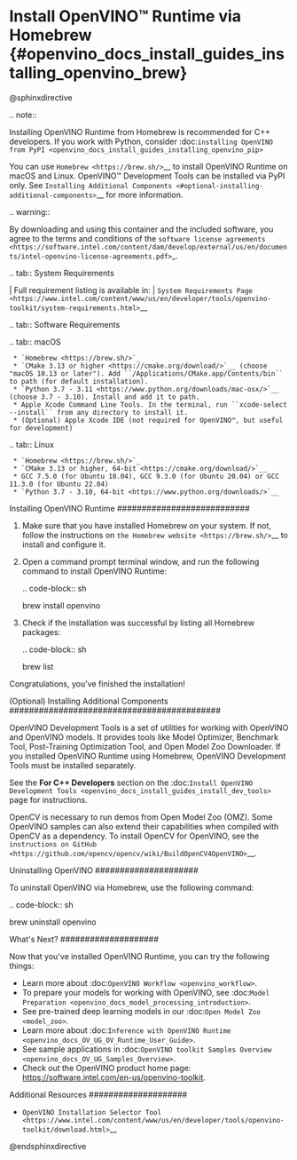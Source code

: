 # Install OpenVINO™ Runtime via Homebrew {#openvino_docs_install_guides_installing_openvino_brew}

@sphinxdirective

.. note::

   Installing OpenVINO Runtime from Homebrew is recommended for C++ developers. 
   If you work with Python, consider :doc:`installing OpenVINO from PyPI <openvino_docs_install_guides_installing_openvino_pip>`

You can use `Homebrew <https://brew.sh/>`__ to install OpenVINO Runtime on macOS and Linux. 
OpenVINO™ Development Tools can be installed via PyPI only. 
See `Installing Additional Components <#optional-installing-additional-components>`__ for more information.


.. warning:: 

   By downloading and using this container and the included software, you agree to the terms and conditions of the 
   `software license agreements <https://software.intel.com/content/dam/develop/external/us/en/documents/intel-openvino-license-agreements.pdf>`_.



.. tab:: System Requirements

   | Full requirement listing is available in:
   | `System Requirements Page <https://www.intel.com/content/www/us/en/developer/tools/openvino-toolkit/system-requirements.html>`__

.. tab:: Software Requirements

   .. tab:: macOS
   
     * `Homebrew <https://brew.sh/>`_
     * `CMake 3.13 or higher <https://cmake.org/download/>`__ (choose "macOS 10.13 or later"). Add ``/Applications/CMake.app/Contents/bin`` to path (for default installation). 
     * `Python 3.7 - 3.11 <https://www.python.org/downloads/mac-osx/>`__ (choose 3.7 - 3.10). Install and add it to path.
     * Apple Xcode Command Line Tools. In the terminal, run ``xcode-select --install`` from any directory to install it.
     * (Optional) Apple Xcode IDE (not required for OpenVINO™, but useful for development)
   
   .. tab:: Linux
   
     * `Homebrew <https://brew.sh/>`_
     * `CMake 3.13 or higher, 64-bit <https://cmake.org/download/>`__
     * GCC 7.5.0 (for Ubuntu 18.04), GCC 9.3.0 (for Ubuntu 20.04) or GCC 11.3.0 (for Ubuntu 22.04)
     * `Python 3.7 - 3.10, 64-bit <https://www.python.org/downloads/>`__



Installing OpenVINO Runtime
###########################

1. Make sure that you have installed Homebrew on your system. If not, follow the instructions on `the Homebrew website <https://brew.sh/>`__ to install and configure it.

2. Open a command prompt terminal window, and run the following command to install OpenVINO Runtime:

   .. code-block:: sh

      brew install openvino

3. Check if the installation was successful by listing all Homebrew packages:

   .. code-block:: sh

      brew list


Congratulations, you've finished the installation!

(Optional) Installing Additional Components
###########################################

OpenVINO Development Tools is a set of utilities for working with OpenVINO and OpenVINO models. It provides tools like Model Optimizer, Benchmark Tool, Post-Training Optimization Tool, and Open Model Zoo Downloader. If you installed OpenVINO Runtime using Homebrew, OpenVINO Development Tools must be installed separately.

See the **For C++ Developers** section on the :doc:`Install OpenVINO Development Tools <openvino_docs_install_guides_install_dev_tools>` page for instructions.

OpenCV is necessary to run demos from Open Model Zoo (OMZ). Some OpenVINO samples can also extend their capabilities when compiled with OpenCV as a dependency. To install OpenCV for OpenVINO, see the `instructions on GitHub <https://github.com/opencv/opencv/wiki/BuildOpenCV4OpenVINO>`__.

Uninstalling OpenVINO
#####################

To uninstall OpenVINO via Homebrew, use the following command:

.. code-block:: sh

   brew uninstall openvino


What's Next?
####################

Now that you've installed OpenVINO Runtime, you can try the following things:

* Learn more about :doc:`OpenVINO Workflow <openvino_workflow>`.
* To prepare your models for working with OpenVINO, see :doc:`Model Preparation <openvino_docs_model_processing_introduction>`.
* See pre-trained deep learning models in our :doc:`Open Model Zoo <model_zoo>`.
* Learn more about :doc:`Inference with OpenVINO Runtime <openvino_docs_OV_UG_OV_Runtime_User_Guide>`.
* See sample applications in :doc:`OpenVINO toolkit Samples Overview <openvino_docs_OV_UG_Samples_Overview>`.
* Check out the OpenVINO product home page: https://software.intel.com/en-us/openvino-toolkit.

Additional Resources
####################

* `OpenVINO Installation Selector Tool <https://www.intel.com/content/www/us/en/developer/tools/openvino-toolkit/download.html>`__

@endsphinxdirective
